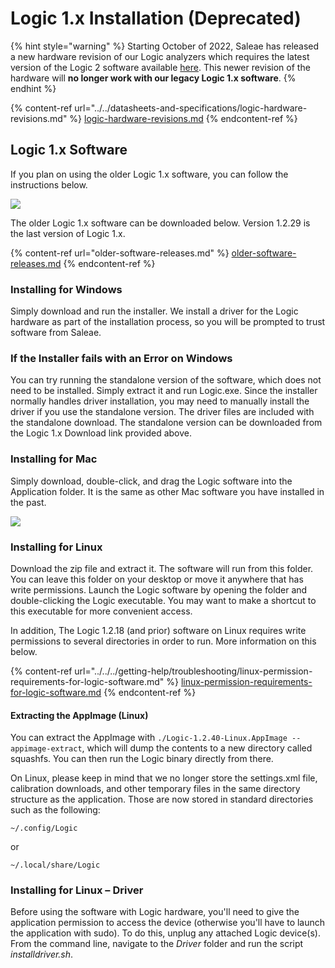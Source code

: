 # Logic 1.x Installation (Deprecated)

{% hint style="warning" %}
Starting October of 2022, Saleae has released a new hardware revision of our Logic analyzers which requires the latest version of the Logic 2 software available [here](https://www.saleae.com/downloads/). This newer revision of the hardware will **no longer work with our legacy Logic 1.x software**.
{% endhint %}

{% content-ref url="../../datasheets-and-specifications/logic-hardware-revisions.md" %}
[logic-hardware-revisions.md](../../datasheets-and-specifications/logic-hardware-revisions.md)
{% endcontent-ref %}

## Logic 1.x Software

If you plan on using the older Logic 1.x software, you can follow the instructions below.

![](<../../../.gitbook/assets/Screen Shot 2020-09-03 at 7.00.12 PM.png>)

The older Logic 1.x software can be downloaded below. Version 1.2.29 is the last version of Logic 1.x.

{% content-ref url="older-software-releases.md" %}
[older-software-releases.md](older-software-releases.md)
{% endcontent-ref %}

### **Installing for Windows**

Simply download and run the installer. We install a driver for the Logic hardware as part of the installation process, so you will be prompted to trust software from Saleae.

### **If the Installer fails with an Error on Windows**

You can try running the standalone version of the software, which does not need to be installed. Simply extract it and run Logic.exe. Since the installer normally handles driver installation, you may need to manually install the driver if you use the standalone version. The driver files are included with the standalone download. The standalone version can be downloaded from the Logic 1.x Download link provided above.

### **Installing for Mac**

Simply download, double-click, and drag the Logic software into the Application folder. It is the same as other Mac software you have installed in the past.

![](https://trello-attachments.s3.amazonaws.com/57215c9156830ea18c233b08/598x252/840af37d70fab6d86f4fff3db5136566/osx_install.png)

### **Installing for Linux**

Download the zip file and extract it. The software will run from this folder. You can leave this folder on your desktop or move it anywhere that has write permissions. Launch the Logic software by opening the folder and double-clicking the Logic executable. You may want to make a shortcut to this executable for more convenient access.

In addition, The Logic 1.2.18 (and prior) software on Linux requires write permissions to several directories in order to run. More information on this below.

{% content-ref url="../../../getting-help/troubleshooting/linux-permission-requirements-for-logic-software.md" %}
[linux-permission-requirements-for-logic-software.md](../../../getting-help/troubleshooting/linux-permission-requirements-for-logic-software.md)
{% endcontent-ref %}

#### Extracting the AppImage (Linux)

You can extract the AppImage with `./Logic-1.2.40-Linux.AppImage --appimage-extract`, which will dump the contents to a new directory called squashfs. You can then run the Logic binary directly from there.

On Linux, please keep in mind that we no longer store the settings.xml file, calibration downloads, and other temporary files in the same directory structure as the application. Those are now stored in standard directories such as the following:

`~/.config/Logic`

or

`~/.local/share/Logic`

### **Installing for Linux – Driver**

Before using the software with Logic hardware, you'll need to give the application permission to access the device (otherwise you'll have to launch the application with sudo). To do this, unplug any attached Logic device(s). From the command line, navigate to the _Driver_ folder and run the script _installdriver.sh_.
